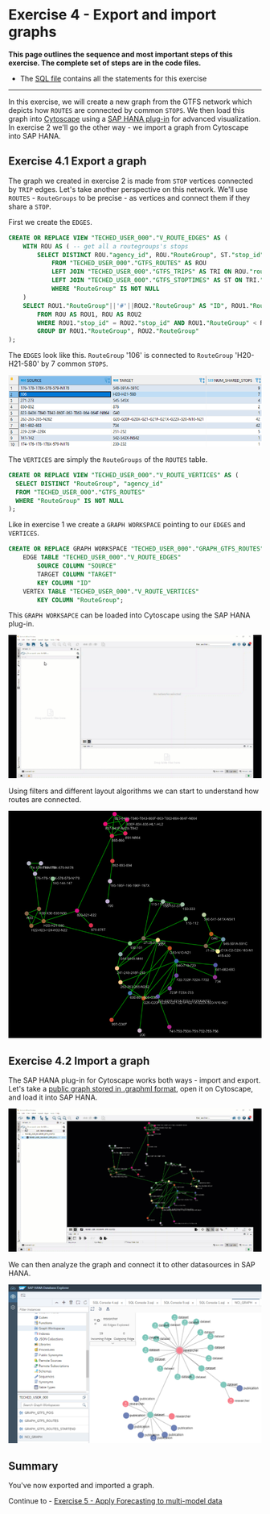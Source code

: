 # Exercise 4 - Export and import graphs

**This page outlines the sequence and most important steps of this exercise. The complete set of steps are in the code files.**
- The [SQL file](code/2022_Q3_DQ180_Ex4_ExportImportGraphs_pub.sql) contains all the statements for this exercise

<hr>

In this exercise, we will create a new graph from the GTFS network which depicts how `ROUTES` are connected by common `STOPS`.
We then load this graph into [Cytoscape](https://cytoscape.org/) using a [SAP HANA plug-in](https://github.com/SAP/sap-hana-plugin-for-cytoscape) for advanced visualization. In exercise 2 we'll go the other way - we import a graph from Cytoscape into SAP HANA.

## Exercise 4.1 Export a graph<a name="subex1"></a>

The graph we created in exercise 2 is made from `STOP` vertices connected by `TRIP` edges. Let's take another perspective on this network. We'll use `ROUTES` - `RouteGroups` to be precise - as vertices and connect them if they share a `STOP`.

First we create the `EDGES`.
````SQL
CREATE OR REPLACE VIEW "TECHED_USER_000"."V_ROUTE_EDGES" AS (
	WITH ROU AS ( -- get all a routegroups's stops
		SELECT DISTINCT ROU."agency_id", ROU."RouteGroup", ST."stop_id"
			FROM "TECHED_USER_000"."GTFS_ROUTES" AS ROU
			LEFT JOIN "TECHED_USER_000"."GTFS_TRIPS" AS TRI ON ROU."route_id" = TRI."route_id"
			LEFT JOIN "TECHED_USER_000"."GTFS_STOPTIMES" AS ST ON TRI."trip_id" = ST."trip_id"
			WHERE "RouteGroup" IS NOT NULL
	)
	SELECT ROU1."RouteGroup"||'#'||ROU2."RouteGroup" AS "ID", ROU1."RouteGroup" AS "SOURCE", ROU2."RouteGroup" AS "TARGET", COUNT(*) AS "NUM_SHARED_STOPS"
		FROM ROU AS ROU1, ROU AS ROU2
		WHERE ROU1."stop_id" = ROU2."stop_id" AND ROU1."RouteGroup" < ROU2."RouteGroup" -- join two distinct routegroups if they share a stop
		GROUP BY ROU1."RouteGroup", ROU2."RouteGroup"
);
````
The `EDGES` look like this. `RouteGroup` '106' is connected to `RouteGroup` 'H20-H21-580' by 7 common `STOPS`.

![](images/edges.png)

The `VERTICES` are simply the `RouteGroups` of the `ROUTES` table.
````SQL
CREATE OR REPLACE VIEW "TECHED_USER_000"."V_ROUTE_VERTICES" AS (
  SELECT DISTINCT "RouteGroup", "agency_id"
  FROM "TECHED_USER_000"."GTFS_ROUTES"
  WHERE "RouteGroup" IS NOT NULL
);
````

Like in exercise 1 we create a `GRAPH WORKSPACE` pointing to our `EDGES` and `VERTICES`.

````SQL
CREATE OR REPLACE GRAPH WORKSPACE "TECHED_USER_000"."GRAPH_GTFS_ROUTES"
	EDGE TABLE "TECHED_USER_000"."V_ROUTE_EDGES"
		SOURCE COLUMN "SOURCE"
		TARGET COLUMN "TARGET"
		KEY COLUMN "ID"
	VERTEX TABLE "TECHED_USER_000"."V_ROUTE_VERTICES"
		KEY COLUMN "RouteGroup";
````

This `GRAPH WORKSAPCE` can be loaded into Cytoscape using the SAP HANA plug-in.

![](images/export.gif)

Using filters and different layout algorithms we can start to understand how routes are connected.

![](images/graph.png)

## Exercise 4.2 Import a graph<a name="subex2"></a>

The SAP HANA plug-in for Cytoscape works both ways - import and export.
Let's take a [public graph stored in .graphml format](https://researchgraph.org/nci-research-graph/), open it on Cytoscape, and load it into SAP HANA.

![](images/import.gif)

We can then analyze the graph and connect it to other datasources in SAP HANA.

![](images/graph2.png)


## Summary

You've now exported and imported a graph.

Continue to - [Exercise 5 - Apply Forecasting to multi-model data](../ex5/README.md)
